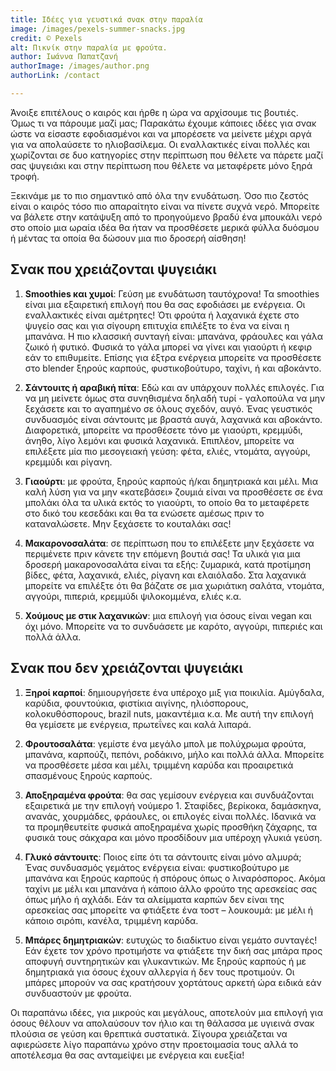 ```yaml
---
title: Ιδέες για γευστικά σνακ στην παραλία
image: /images/pexels-summer-snacks.jpg
credit: © Pexels
alt: Πικνίκ στην παραλία με φρούτα.
author: Ιωάννα Παπατζανή
authorImage: /images/author.png
authorLink: /contact

---
```

 
Άνοιξε επιτέλους ο καιρός  και ήρθε η ώρα να αρχίσουμε τις βουτιές. Όμως τι να πάρουμε μαζί μας; Παρακάτω έχουμε κάποιες ιδέες για σνακ ώστε να είσαστε εφοδιασμένοι και να μπορέσετε να μείνετε μέχρι αργά για να απολαύσετε το ηλιοβασίλεμα. Οι εναλλακτικές είναι πολλές και χωρίζονται σε δυο κατηγορίες στην περίπτωση που θέλετε να πάρετε μαζί σας ψυγειάκι και στην περίπτωση που θέλετε να μεταφέρετε μόνο ξηρά τροφή.

Ξεκινάμε με το πιο σημαντικό από όλα την ενυδάτωση. Όσο πιο ζεστός είναι ο καιρός τόσο πιο απαραίτητο είναι να πίνετε συχνά νερό. Μπορείτε να βάλετε στην κατάψυξη από το προηγούμενο βραδύ ένα μπουκάλι νερό στο οποίο μια ωραία ιδέα θα ήταν να προσθέσετε μερικά φύλλα δυόσμου ή μέντας τα οποία θα δώσουν μια πιο δροσερή αίσθηση!

## Σνακ που χρειάζονται ψυγειάκι

1. **Smoothies και χυμοί**: Γεύση με ενυδάτωση ταυτόχρονα! Τα smoothies είναι μια εξαιρετική επιλογή που θα σας εφοδιάσει με ενέργεια. Οι εναλλακτικές είναι αμέτρητες! Ότι φρούτα ή λαχανικά έχετε στο ψυγείο σας και για σίγουρη επιτυχία επιλέξτε το ένα να είναι η μπανάνα. Η πιο κλασσική συνταγή είναι: μπανάνα, φράουλες και γάλα ζωικό ή φυτικό. Φυσικά το γάλα μπορεί να γίνει και γιαούρτι ή κεφιρ εάν το επιθυμείτε. Επίσης για έξτρα ενέργεια μπορείτε να προσθέσετε στο blender ξηρούς καρπούς, φυστικοβούτυρο, ταχίνι, ή και αβοκάντο.

2. **Σάντουιτς ή αραβική πίτα**: Εδώ και αν υπάρχουν πολλές επιλογές. Για να μη μείνετε όμως στα συνηθισμένα δηλαδή τυρί - γαλοπούλα να μην ξεχάσετε και το αγαπημένο σε όλους σχεδόν, αυγό. Ένας γευστικός συνδυασμός είναι σάντουιτς με βραστά αυγά, λαχανικά και αβοκάντο. Διαφορετικά, μπορείτε να προσθέσετε τόνο με γιαούρτι, κρεμμύδι, άνηθο, λίγο λεμόνι και φυσικά λαχανικά. Επιπλέον, μπορείτε να επιλέξετε μία πιο μεσογειακή γεύση: φέτα, ελιές, ντομάτα, αγγούρι, κρεμμύδι και ρίγανη. 

3. **Γιαούρτι**: με φρούτα, ξηρούς καρπούς ή/και δημητριακά και μέλι. Μια καλή λύση για να μην «κατεβάσει» ζουμιά είναι να προσθέσετε σε ένα μπολάκι όλα τα υλικά εκτός το γιαούρτι, το οποίο θα το μεταφέρετε στο δικό του κεσεδάκι και θα τα ενώσετε αμέσως πριν το καταναλώσετε. Μην ξεχάσετε το κουταλάκι σας!

4. **Μακαρονοσαλάτα**: σε περίπτωση που το επιλέξετε μην ξεχάσετε να περιμένετε πριν κάνετε την επόμενη βουτιά σας! Τα υλικά για μια δροσερή μακαρονοσαλάτα είναι τα εξής: ζυμαρικά, κατά προτίμηση βίδες, φέτα, λαχανικά, ελιές, ρίγανη και ελαιόλαδο. Στα λαχανικά μπορείτε να επιλέξτε ότι θα βάζατε σε μια χωριάτικη σαλάτα, ντομάτα, αγγούρι, πιπεριά, κρεμμύδι ψιλοκομμένα, ελιές κ.α.

5. **Χούμους με στικ λαχανικών**: μια επιλογή για όσους είναι vegan και όχι μόνο. Μπορείτε να το συνδυάσετε με καρότο, αγγούρι, πιπεριές και πολλά άλλα.


## Σνακ που δεν χρειάζονται ψυγειάκι

1. **Ξηροί καρποί**: δημιουργήσετε ένα υπέροχο μιξ για ποικιλία. Αμύγδαλα, καρύδια, φουντούκια, φιστίκια αιγίνης, ηλιόσπορους, κολοκυθόσπορους, brazil nuts, μακαντέμια κ.α. Με αυτή την επιλογή θα γεμίσετε με ενέργεια, πρωτεΐνες και καλά λιπαρά.

2. **Φρουτοσαλάτα**: γεμίστε ένα μεγάλο μπολ με πολύχρωμα φρούτα, μπανάνα, καρπούζι, πεπόνι, ροδάκινο, μήλο και πολλά άλλα. Μπορείτε να προσθέσετε μέσα και μέλι, τριμμένη καρύδα και προαιρετικά σπασμένους ξηρούς καρπούς.

3. **Αποξηραμένα φρούτα**: θα σας γεμίσουν ενέργεια και συνδυάζονται εξαιρετικά με την επιλογή νούμερο 1. Σταφίδες, βερίκοκα, δαμάσκηνα, ανανάς, χουρμάδες, φράουλες, οι επιλογές είναι πολλές. Ιδανικά να τα προμηθευτείτε φυσικά αποξηραμένα χωρίς προσθήκη ζάχαρης, τα φυσικά τους σάκχαρα και μόνο προσδίδουν μια υπέροχη γλυκιά γεύση.

4. **Γλυκό σάντουιτς**: Ποιος είπε ότι τα σάντουιτς είναι μόνο αλμυρά; Ένας συνδυασμός γεμάτος ενέργεια είναι: φυστικοβούτυρο με μπανάνα και ξηρούς καρπούς ή σπόρους όπως ο λιναρόσπορος. Ακόμα ταχίνι με μέλι και μπανάνα ή κάποιο άλλο φρούτο της αρεσκείας σας όπως μήλο ή αχλάδι. Εάν τα αλείμματα καρπών δεν είναι της αρεσκείας σας μπορείτε να φτιάξετε ένα τοστ – λουκουμά: με μέλι ή κάποιο σιρόπι, κανέλα, τριμμένη καρύδα.

5. **Μπάρες δημητριακών**: ευτυχώς το διαδίκτυο είναι γεμάτο συνταγές! Εάν έχετε τον χρόνο προτιμήστε να φτιάξετε την δική σας μπάρα προς αποφυγή συντηρητικών και γλυκαντικών. Με ξηρούς καρπούς ή με δημητριακά για όσους έχουν αλλεργία ή δεν τους προτιμούν. Οι μπάρες μπορούν να σας κρατήσουν χορτάτους αρκετή ώρα ειδικά εάν συνδυαστούν με φρούτα.

Οι παραπάνω ιδέες, για μικρούς και μεγάλους, αποτελούν μια επιλογή για όσους θέλουν να απολαύσουν τον ήλιο και τη θάλασσα με υγιεινά σνακ πλούσια σε γεύση και θρεπτικά συστατικά. Σίγουρα χρειάζεται να αφιερώσετε λίγο παραπάνω χρόνο στην προετοιμασία τους αλλά το αποτέλεσμα θα σας ανταμείψει με ενέργεια και ευεξία!
 

